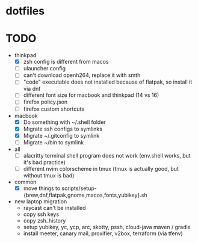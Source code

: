 # dotfiles

# TODO
- thinkpad
    - [x] zsh config is different from macos
    - [ ] ulauncher config
    - [ ] can't download openh264, replace it with smth
    - [ ] "code" executable does not installed because of flatpak, so install it via dnf
    - [ ] different font size for macbook and thinkpad (14 vs 16)
    - [ ] firefox policy.json
    - [ ] firefox custom shortcuts
- macbook
    - [x] Do something with ~/.shell folder
    - [x] Migrate ssh configs to symlinks
    - [x] Migrate ~/.gitconfig to symlink
    - [ ] Migrate ~/bin to symlink
- all
    - [ ] alacritty terminal shell program does not work (env.shell works, but it's bad practice)
    - [ ] different nvim colorscheme in tmux (tmux is actually good, but without tmux is bad)
- common
    - [x] move things to scripts/setup-{brew,dnf,flatpak,gnome,macos,fonts,yubikey}.sh
- new laptop migration
    - raycast can't be installed
    - copy ssh keys
    - copy zsh_history
    - setup yubikey, yc, ycp, arc, skotty, pssh, cloud-java maven / gradle
    - install meeter, canary mail, proxifier, v2box, terraform (via tfenv)
